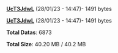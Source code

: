 [**UcT3JdwL**](/data/UcT3JdwL.txt) (28/01/23 - 14:47)- 1491 bytes

[**UcT3JdwL**](/data/UcT3JdwL.txt) (28/01/23 - 14:47)- 1491 bytes

**Total Datas**: 6873

**Total Size**: 40.20 MB / 40.2 MB